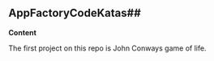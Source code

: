 ## AppFactoryCodeKatas##

<b>Content</b>

The first project on this repo is John Conways game of life.
